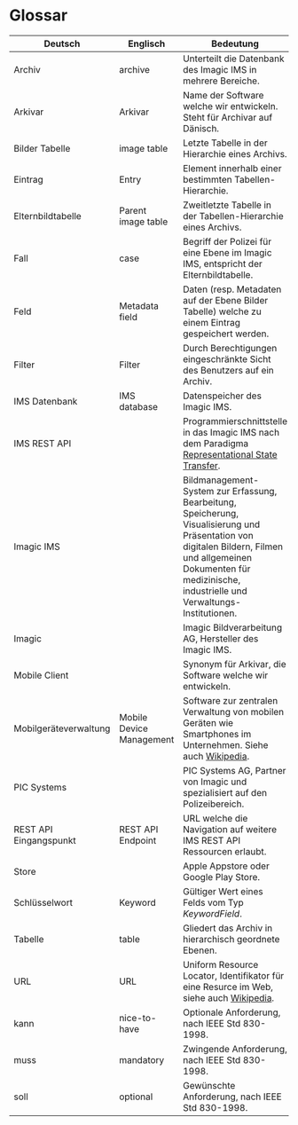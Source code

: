 # Glossar

Deutsch | Englisch | Bedeutung
------- | -------- | ---------
Archiv | archive | Unterteilt die Datenbank des Imagic IMS in mehrere Bereiche.
Arkivar | Arkivar | Name der Software welche wir entwickeln. Steht für Archivar auf Dänisch.
Bilder Tabelle | image table | Letzte Tabelle in der Hierarchie eines Archivs.
Eintrag | Entry | Element innerhalb einer bestimmten Tabellen-Hierarchie.
Elternbildtabelle | Parent image table | Zweitletzte Tabelle in der Tabellen-Hierarchie eines Archivs.
Fall | case | Begriff der Polizei für eine Ebene im Imagic IMS, entspricht der Elternbildtabelle.
Feld | Metadata field | Daten (resp. Metadaten auf der Ebene Bilder Tabelle) welche zu einem Eintrag gespeichert werden.
Filter | Filter | Durch Berechtigungen eingeschränkte Sicht des Benutzers auf ein Archiv.
IMS Datenbank | IMS database | Datenspeicher des Imagic IMS.
IMS REST API | |  Programmierschnittstelle in das Imagic IMS nach dem Paradigma [Representational State Transfer](https://de.wikipedia.org/wiki/Representational_State_Transfer).
Imagic IMS | | Bildmanagement-System zur Erfassung, Bearbeitung, Speicherung, Visualisierung und Präsentation von digitalen Bildern, Filmen und allgemeinen Dokumenten für medizinische, industrielle und Verwaltungs-Institutionen.
Imagic | | Imagic Bildverarbeitung AG, Hersteller des Imagic IMS.
Mobile Client | | Synonym für Arkivar, die Software welche wir entwickeln.
Mobilgeräteverwaltung | Mobile Device Management | Software zur zentralen Verwaltung von mobilen Geräten wie Smartphones im Unternehmen. Siehe auch [Wikipedia](https://de.wikipedia.org/wiki/Mobile-Device-Management).
PIC Systems | | PIC Systems AG, Partner von Imagic und spezialisiert auf den Polizeibereich.
REST API Eingangspunkt | REST API Endpoint | URL welche die Navigation auf weitere IMS REST API Ressourcen erlaubt.
Store | | Apple Appstore oder Google Play Store.
Schlüsselwort | Keyword | Gültiger Wert eines Felds vom Typ *KeywordField*.
Tabelle | table | Gliedert das Archiv in hierarchisch geordnete Ebenen.
URL | URL | Uniform Resource Locator, Identifikator für eine Resurce im Web, siehe auch [Wikipedia](https://de.wikipedia.org/wiki/Uniform_Resource_Identifier).
kann | nice-to-have | Optionale Anforderung, nach IEEE Std 830-1998.
muss | mandatory | Zwingende Anforderung, nach IEEE Std 830-1998.
soll | optional | Gewünschte Anforderung, nach IEEE Std 830-1998.
